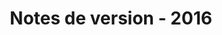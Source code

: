 ﻿---
title: Notes de version - 2016
type: docs
weight: 20
url: /fr/jasperreports/release-notes-2016/
---
